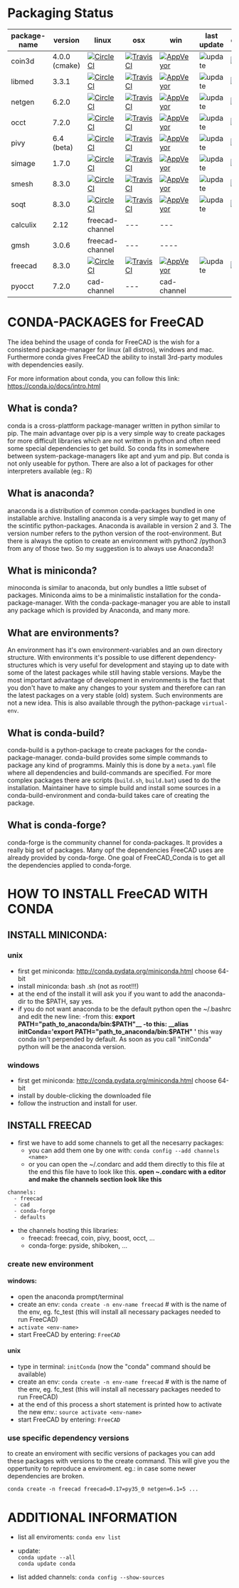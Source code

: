 # Packaging Status

package-name | version | linux | osx | win | last update | downloads
-------------|---------|-------|-----|---- | ------------- | ---------
coin3d | 4.0.0 (cmake) | [![Circle CI](https://circleci.com/gh/conda-forge/coin3d-feedstock.svg?style=shield)](https://circleci.com/gh/conda-forge/coin3d-feedstock) |[![TravisCI](https://travis-ci.org/conda-forge/coin3d-feedstock.svg?branch=master)](https://travis-ci.org/conda-forge/coin3d-feedstock) | [![AppVeyor](https://ci.appveyor.com/api/projects/status/github/conda-forge/coin3d-feedstock?svg=True)](https://ci.appveyor.com/project/conda-forge/coin3d-feedstock/branch/master) | ![update](https://anaconda.org/conda-forge/coin3d/badges/latest_release_relative_date.svg)| ![update](https://anaconda.org/conda-forge/coin3d/badges/downloads.svg)
libmed | 3.3.1 | [![Circle CI](https://circleci.com/gh/conda-forge/libmed-feedstock.svg?style=shield)](https://circleci.com/gh/conda-forge/libmed-feedstock) |[![TravisCI](https://travis-ci.org/conda-forge/libmed-feedstock.svg?branch=master)](https://travis-ci.org/conda-forge/libmed-feedstock) | [![AppVeyor](https://ci.appveyor.com/api/projects/status/github/conda-forge/libmed-feedstock?svg=True)](https://ci.appveyor.com/project/conda-forge/libmed-feedstock/branch/master)  | ![update](https://anaconda.org/conda-forge/libmed/badges/latest_release_relative_date.svg)| ![update](https://anaconda.org/conda-forge/libmed/badges/downloads.svg)
netgen |6.2.0 | [![Circle CI](https://circleci.com/gh/conda-forge/netgen-feedstock.svg?style=shield)](https://circleci.com/gh/conda-forge/netgen-feedstock) |[![TravisCI](https://travis-ci.org/conda-forge/netgen-feedstock.svg?branch=master)](https://travis-ci.org/conda-forge/netgen-feedstock) | [![AppVeyor](https://ci.appveyor.com/api/projects/status/github/conda-forge/netgen-feedstock?svg=True)](https://ci.appveyor.com/project/conda-forge/netgen-feedstock/branch/master) | ![update](https://anaconda.org/conda-forge/netgen/badges/latest_release_relative_date.svg)| ![update](https://anaconda.org/conda-forge/netgen/badges/downloads.svg)
occt |7.2.0 | [![Circle CI](https://circleci.com/gh/conda-forge/occt-feedstock.svg?style=shield)](https://circleci.com/gh/conda-forge/occt-feedstock) |[![TravisCI](https://travis-ci.org/conda-forge/occt-feedstock.svg?branch=master)](https://travis-ci.org/conda-forge/occt-feedstock) | [![AppVeyor](https://ci.appveyor.com/api/projects/status/github/conda-forge/occt-feedstock?svg=True)](https://ci.appveyor.com/project/conda-forge/occt-feedstock/branch/master)| ![update](https://anaconda.org/conda-forge/occt/badges/latest_release_relative_date.svg)| ![update](https://anaconda.org/conda-forge/occt/badges/downloads.svg)
pivy |6.4 (beta)| [![Circle CI](https://circleci.com/gh/conda-forge/pivy-feedstock.svg?style=shield)](https://circleci.com/gh/conda-forge/pivy-feedstock) |[![TravisCI](https://travis-ci.org/conda-forge/pivy-feedstock.svg?branch=master)](https://travis-ci.org/conda-forge/pivy-feedstock) | [![AppVeyor](https://ci.appveyor.com/api/projects/status/github/conda-forge/pivy-feedstock?svg=True)](https://ci.appveyor.com/project/conda-forge/pivy-feedstock/branch/master)| ![update](https://anaconda.org/conda-forge/pivy/badges/latest_release_relative_date.svg)| ![update](https://anaconda.org/conda-forge/pivy/badges/downloads.svg)
simage | 1.7.0| [![Circle CI](https://circleci.com/gh/conda-forge/simage-feedstock.svg?style=shield)](https://circleci.com/gh/conda-forge/simage-feedstock) |[![TravisCI](https://travis-ci.org/conda-forge/simage-feedstock.svg?branch=master)](https://travis-ci.org/conda-forge/simage-feedstock) | [![AppVeyor](https://ci.appveyor.com/api/projects/status/github/conda-forge/simage-feedstock?svg=True)](https://ci.appveyor.com/project/conda-forge/simage-feedstock/branch/master)| ![update](https://anaconda.org/conda-forge/simage/badges/latest_release_relative_date.svg)| ![update](https://anaconda.org/conda-forge/simage/badges/downloads.svg)
smesh | 8.3.0 | [![Circle CI](https://circleci.com/gh/conda-forge/smesh-feedstock.svg?style=shield)](https://circleci.com/gh/conda-forge/smesh-feedstock) |[![TravisCI](https://travis-ci.org/conda-forge/smesh-feedstock.svg?branch=master)](https://travis-ci.org/conda-forge/smesh-feedstock) | [![AppVeyor](https://ci.appveyor.com/api/projects/status/github/conda-forge/smesh-feedstock?svg=True)](https://ci.appveyor.com/project/conda-forge/smesh-feedstock/branch/master)| ![update](https://anaconda.org/conda-forge/smesh/badges/latest_release_relative_date.svg)| ![update](https://anaconda.org/conda-forge/smesh/badges/downloads.svg)
soqt | 8.3.0 | [![Circle CI](https://circleci.com/gh/conda-forge/soqt-feedstock.svg?style=shield)](https://circleci.com/gh/conda-forge/soqt-feedstock) |[![TravisCI](https://travis-ci.org/conda-forge/soqt-feedstock.svg?branch=master)](https://travis-ci.org/conda-forge/soqt-feedstock) | [![AppVeyor](https://ci.appveyor.com/api/projects/status/github/conda-forge/soqt-feedstock?svg=True)](https://ci.appveyor.com/project/conda-forge/soqt-feedstock/branch/master)| ![update](https://anaconda.org/conda-forge/soqt/badges/latest_release_relative_date.svg)| ![update](https://anaconda.org/conda-forge/soqt/badges/downloads.svg)
calculix | 2.12 | freecad-channel | --- | ---| |
gmsh | 3.0.6 | freecad-channel | --- | ----| |
freecad | 8.3.0 | [![Circle CI](https://circleci.com/gh/conda-forge/freecad-feedstock.svg?style=shield)](https://circleci.com/gh/conda-forge/freecad-feedstock) |[![TravisCI](https://travis-ci.org/conda-forge/freecad-feedstock.svg?branch=master)](https://travis-ci.org/conda-forge/freecad-feedstock) | [![AppVeyor](https://ci.appveyor.com/api/projects/status/github/conda-forge/freecad-feedstock?svg=True)](https://ci.appveyor.com/project/conda-forge/freecad-feedstock/branch/master)| ![update](https://anaconda.org/conda-forge/freecad/badges/latest_release_relative_date.svg)| ![update](https://anaconda.org/conda-forge/freecad/badges/downloads.svg)
pyocct | 7.2.0 | cad-channel | --- | cad-channel | |



# CONDA-PACKAGES for FreeCAD
The idea behind the usage of conda for FreeCAD is the wish for a consistend package-manager for linux (all distros), windows and mac. Furthermore conda gives FreeCAD the ability to install 3rd-party modules with dependencies easily.

For more information about conda, you can follow this link:
https://conda.io/docs/intro.html

## What is conda?
conda is a cross-plattform package-manager written in python similar to pip. The main advantage over pip is a very simple way to create packages for more difficult libraries which are not written in python and often need some special dependencies to get build. So conda fits in somewhere between system-package-managers like apt and yum and pip. But conda is not only useable for python. There are also a lot of packages for other interpreters available (eg.: R)

## What is anaconda?
anaconda is a distribution of common conda-packages bundled in one installable archive. Installing anaconda is a very simple way to get many of the scintific python-packages. Anaconda is available in version 2 and 3. The version number refers to the python version of the root-environment. But there is always the option to create an environment with python2 /python3 from any of those two. So my suggestion is to always use Anaconda3!

## What is miniconda?
minoconda is similar to anaconda, but only bundles a little subset of packages. Miniconda aims to be a minimalistic installation for the conda-package-manager. With the conda-package-manager you are able to install any package which is provided by Anaconda, and many more.

## What are environments?
An environment has it's own environment-variables and an own directory structure. With environments it's possible to use different dependency-structures which is very useful for development and staying up to date with some of the latest packages while still having stable versions. Maybe the most important advantage of development in environments is the fact that you don't have to make any changes to your system and therefore can ran the latest packages on a very stable (old) system.
Such environments are not a new idea. This is also available through the python-package `virtual-env`.

## What is conda-build?
conda-build is a python-package to create packages for the conda-package-manager. conda-build provides some simple commands to package any kind of programms. Mainly this is done by a `meta.yaml` file where all dependencies and build-commands are specified. For more complex packages there are scripts (`build.sh`, `build.bat`) used to do the installation. Maintainer have to simple build and install some sources in a conda-build-environment and conda-build takes care of creating the package.

## What is conda-forge?
conda-forge is the community channel for conda-packages. It provides a really big set of packages. Many opf the dependencies FreeCAD uses are already provided by conda-forge. One goal of FreeCAD_Conda is to get all the dependencies applied to conda-forge.


# HOW TO INSTALL FreeCAD WITH CONDA
## INSTALL MINICONDA:

### unix
- first get miniconda: http://conda.pydata.org/miniconda.html choose 64-bit
- install miniconda: bash <miniconda-file>.sh (not as root!!!)
- at the end of the install it will ask you if you want to add the anaconda-dir to the $PATH, say yes.
- if you do not want anaconda to be the default python open the ~/.bashrc and edit the new line:
    -from this: __export PATH="path_to_anaconda/bin:$PATH"__
    -to this: __alias initConda='export PATH="path_to_anaconda/bin:$PATH" '__
    this way conda isn't perpended by default. As soon as you call "initConda" python will be the anaconda version.

### windows
- first get miniconda: http://conda.pydata.org/miniconda.html choose 64-bit
- install by double-clicking the downloaded file
- follow the instruction and install for user.

## INSTALL FREECAD

- first we have to add some channels to get all the necesarry packages:
  - you can add them one by one with: `conda config --add channels <name>`
  - or you can open the ~/.condarc and add them directly to this file
at the end this file have to look like this.
__open ~.condarc with a editor and make the channels section look like this__

```
channels:
  - freecad
  - cad
  - conda-forge
  - defaults
```

 - the channels hosting this libraries:
    - freecad: freecad, coin, pivy, boost, occt, ...
    - conda-forge: pyside, shiboken, ...


### create new environment
#### windows:
- open the anaconda prompt/terminal
- create an env: `conda create -n env-name freecad` # with <env-name> is the name of the env, eg. fc_test
    (this will install all necessary packages needed to run FreeCAD)
- `activate <env-name>`
- start FreeCAD by entering: `FreeCAD`

#### unix
- type in terminal: `initConda` (now the "conda" command should be available)
- create an env: `conda create -n env-name freecad` # with <env-name> is the name of the env, eg. fc_test
    (this will install all necessary packages needed to run FreeCAD)
- at the end of this process a short statement is printed how to activate the new env.: ```source activate <env-name>```
- start FreeCAD by entering: `FreeCAD`


### use specific dependency versions
to create an enviroment with secific versions of packages you can add these packages with versions to the create command. This will give you the oppertunity to reproduce a enviroment. eg.: in case some newer dependencies are broken.

```conda create -n freecad freecad=0.17=py35_0 netgen=6.1=5 ...```


# ADDITIONAL INFORMATION

- list all enviroments:
`conda env list`

- update:  
`conda update --all`  
`conda update conda`
- list added channels:
`conda config --show-sources`
